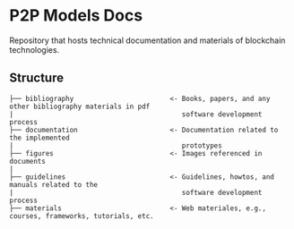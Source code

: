 # P2P Models Docs

Repository that hosts technical documentation and materials of blockchain technologies.

## Structure

```
├── bibliography                        <- Books, papers, and any other bibliography materials in pdf 
|                                          software development process
├── documentation                       <- Documentation related to the implemented 
|                                          prototypes
├── figures                             <- Images referenced in documents
|
├── guidelines                          <- Guidelines, howtos, and manuals related to the 
|                                          software development process
├── materials                           <- Web materiales, e.g., courses, frameworks, tutorials, etc.
```
